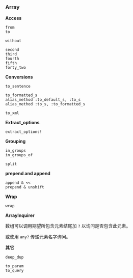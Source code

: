 ### Array

**Access**

```
from
to

without

second
third
fourth
fifth
forty_two
```

**Conversions**

```
to_sentence

to_formatted_s
alias_method :to_default_s, :to_s
alias_method :to_s, :to_formatted_s

to_xml
```

**Extract_options**

```
extract_options!
```

**Grouping**

```
in_groups
in_groups_of

split
```

**prepend and append**

```
append & <<
prepend & unshift
```

**Wrap**

```
wrap
```

**ArrayInquirer**

数组可以调用期望所包含元素结尾加 `?` 以询问是否包含此元素。

或使用 `any?` 传递元素名字询问。

**其它**

```
deep_dup

to_param
to_query
```
